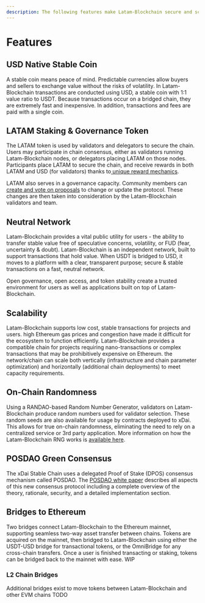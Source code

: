 ```yaml
---
description: The following features make Latam-Blockchain secure and scalable solution.
---
```


# Features

## USD Native Stable Coin

A stable coin means peace of mind. Predictable currencies allow buyers and sellers to exchange value without the risks of volatility. In Latam-Blockchain transactions are conducted using USD, a stable coin with 1:1 value ratio to USDT. Because transactions occur on a bridged chain, they are extremely fast and inexpensive. In addition, transactions and fees are paid with a single coin.

## LATAM  Staking & Governance Token

The LATAM token is used by validators and delegators to secure the chain. Users may participate in chain consensus, either as validators running Latam-Blockchain nodes, or delegators placing LATAM on those nodes. Participants place LATAM to secure the chain, and receive rewards in both LATAM and USD \(for validators\) thanks to[ unique reward mechanics](../for-stakers/latam-token/stake-reward-mechanics/).

LATAM also serves in a governance capacity. Community members can [create and vote on proposals](../for-users/governance/latam-weighted-voting/) to change or update the protocol. These changes are then taken into consideration by the Latam-Blockchain validators and team.

## Neutral Network

Latam-Blockchain provides a vital public utility for users - the ability to transfer stable value free of speculative concerns, volatility, or FUD \(fear, uncertainty & doubt\). Latam-Blockchain is an independent network, built to support transactions that hold value. When USDT is bridged to USD, it moves to a platform with a clear, transparent purpose; secure & stable transactions on a fast, neutral network.

Open governance, open access, and token stability create a trusted environment for users as well as applications built on top of Latam-Blockchain.

## Scalability 

Latam-Blockchain supports low cost, stable transactions for projects and users. high Ethereum gas prices and congestion have made it difficult for the ecosystem to function efficiently. Latam-Blockchain provides a compatible chain for projects requiring nano-transactions or complex transactions that may be prohibitively expensive on Ethereum. the network/chain can scale both vertically \(infrastructure and chain parameter optimization\) and horizontally \(additional chain deployments\) to meet capacity requirements. 

## On-Chain Randomness

Using a RANDAO-based Random Number Generator, validators on Latam-Blockchain produce random numbers used for validator selection. These random seeds are also available for usage by contracts deployed to xDai. This allows for true on-chain randomness, eliminating the need to rely on a centralized service or 3rd party application. More information on how the Latam-Blockchain RNG works is [available here](../for-developers/on-chain-random-numbers/).

## POSDAO Green Consensus

The xDai Stable Chain uses a delegated Proof of Stake \(DPOS\) consensus mechanism called POSDAO. The [POSDAO white paper](../for-validators/posdao-whitepaper.md) describes all aspects of this new consensus protocol including a complete overview of the theory, rationale, security, and a detailed implementation section.

## Bridges to Ethereum

Two bridges connect Latam-Blockchain to the Ethereum mainnet, supporting seamless two-way asset transfer between chains. Tokens are acquired on the mainnet, then bridged to Latam-Blockchain using either the USDT-USD bridge for transactional tokens, or the OmniBridge for any cross-chain transfers. Once a user is finished transacting or staking, tokens can be bridged back to the mainnet with ease.
WIP
### L2 Chain Bridges

Additional bridges exist to move tokens between Latam-Blockchain and other EVM chains TODO


